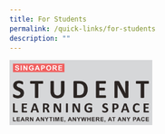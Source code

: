 ```yaml
---
title: For Students
permalink: /quick-links/for-students
description: ""
---
```

<p><a href="https://vle.learning.moe.edu.sg/login"> 
<img style="width:50%" src="/images/link1.png">  
</a></p>